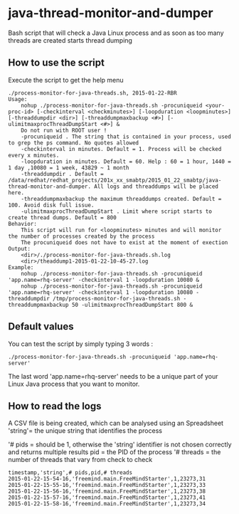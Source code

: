 # java-thread-monitor-and-dumper
Bash script that will check a Java Linux process and as soon as too many threads are created starts thread dumping

## How to use the script

Execute the script to get the help menu
```
./process-monitor-for-java-threads.sh, 2015-01-22-RBR
Usage: 
    nohup ./process-monitor-for-java-threads.sh -procuniqueid <your-proc-id> [-checkinterval <checkminutes>] [-loopduration <loopminutes>] [-threaddumpdir <dir>] [-threaddumpmaxbackup <#>] [-ulimitmaxprocThreadDumpStart <#>] &
    Do not run with ROOT user !
    -procuniqueid . The string that is contained in your process, used to grep the ps command. No quotes allowed
    -checkinterval in minutes. Default = 1. Process will be checked every x minutes.
    -loopduration in minutes. Default = 60. Help : 60 = 1 hour, 1440 = 1 day ,10080 = 1 week, 43829 ~ 1 month
    -threaddumpdir . Default = /data/redhat/redhat_projects/201x_xx_smabtp/2015_01_22_smabtp/java-thread-monitor-and-dumper. All logs and threaddumps will be placed here.
    -threaddumpmaxbackup the maximum threaddumps created. Default = 100. Avoid disk full issue.
    -ulimitmaxprocThreadDumpStart . Limit where script starts to create thread dumps. Default = 800
Behavior:
    This script will run for <loopminutes> minutes and will monitor the number of processes created by the process
    The procuniqueid does not have to exist at the moment of exection
Output: 
    <dir>/./process-monitor-for-java-threads.sh.log
    <dir>/theaddump1-2015-01-22-10-45-27.log
Example: 
    nohup ./process-monitor-for-java-threads.sh -procuniqueid 'app.name=rhq-server' -checkinterval 1 -loopduration 10080 &
    nohup ./process-monitor-for-java-threads.sh -procuniqueid 'app.name=rhq-server' -checkinterval 1 -loopduration 10080 -threaddumpdir /tmp/process-monitor-for-java-threads.sh -threaddumpmaxbackup 50 -ulimitmaxprocThreadDumpStart 800 &
```

## Default values
You can test the script by simply typing 3 words :
```
./process-monitor-for-java-threads.sh -procuniqueid 'app.name=rhq-server' 
```
The last word 'app.name=rhq-server' needs to be a unique part of your Linux Java process that you want to monitor.


## How to read the logs
A CSV file is being created, which can be analysed using an Spreadsheet
'string'= the unique string that identifies the process

'# pids = should be 1, otherwise the 'string' identifier is not chosen correctly and returns multiple results
pid     = the PID of the process
'# threads = the number of threads that vary from check to check

```
timestamp,'string',# pids,pid,# threads
2015-01-22-15-54-16,'freemind.main.FreeMindStarter',1,23273,31
2015-01-22-15-55-16,'freemind.main.FreeMindStarter',1,23273,33
2015-01-22-15-56-16,'freemind.main.FreeMindStarter',1,23273,38
2015-01-22-15-57-16,'freemind.main.FreeMindStarter',1,23273,41
2015-01-22-15-58-16,'freemind.main.FreeMindStarter',1,23273,34
```